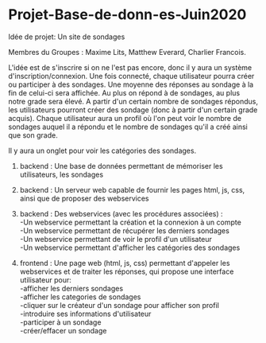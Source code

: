 # Projet-Base-de-donn-es-Juin2020

Idée de projet: Un site de sondages

Membres du Groupes : Maxime Lits, Matthew Everard, Charlier Francois.

L'idée est de s'inscrire si on ne l'est pas encore, donc il y aura un système d'inscription/connexion.
Une fois connecté, chaque utilisateur pourra créer ou participer à des sondages. Une moyenne des réponses au sondage à
la fin de celui-ci sera affichée. Au plus on répond à de sondages, au plus notre grade sera élevé.
A partir d'un certain nombre de sondages répondus, les utilisateurs pourront créer des sondage (donc à partir d'un certain grade acquis).
Chaque utilisateur aura un profil où l'on peut voir le nombre de sondages auquel il a répondu et le nombre
de sondages qu'il a créé ainsi que son grade.

Il y aura un onglet pour voir les catégories des sondages.

1) backend : Une base de données permettant de mémoriser les utilisateurs, les sondages

2) backend : Un serveur web capable de fournir les pages html, js, css, ainsi que de proposer des webservices

3) backend : Des webservices (avec les procédures associées) :<br>
-Un webservice permettant la création et la connexion à un compte <br>
-Un webservice permettant de récupérer les derniers sondages <br>
-Un webservice permettant de voir le profil d'un utilisateur <br>
-Un webservice permettant d'afficher les catégories des sondages

4) frontend : Une page web (html, js, css) permettant d'appeler les webservices et de traiter les réponses, qui propose une interface utilisateur pour: <br>
-afficher les derniers sondages <br>
-afficher les categories de sondages <br>
-cliquer sur le créateur d'un sondage pour afficher son profil <br>
-introduire ses informations d'utilisateur <br>
-participer à un sondage <br>
-créer/effacer un sondage
